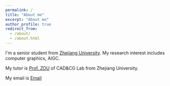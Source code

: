 ```yaml
---
permalink: /
title: "About me"
excerpt: "About me"
author_profile: true
redirect_from: 
  - /about/
  - /about.html
---
```


I'm a senior student from [Zhejiang University](https://www.zju.edu.cn/). My research interest includes computer graphics, AIGC.

My tutor is [Prof. ZOU](https://person.zju.edu.cn/changqingzou) of CAD&CG Lab from Zhejiang University.

My email is [Email](xuhuiyao20021203@163.com)
